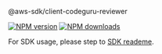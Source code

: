 @aws-sdk/client-codeguru-reviewer

[![NPM version](https://img.shields.io/npm/v/@aws-sdk/client-codeguru-reviewer/beta.svg)](https://www.npmjs.com/package/@aws-sdk/client-codeguru-reviewer)
[![NPM downloads](https://img.shields.io/npm/dm/@aws-sdk/client-codeguru-reviewer.svg)](https://www.npmjs.com/package/@aws-sdk/client-codeguru-reviewer)

For SDK usage, please step to [SDK reademe](https://github.com/aws/aws-sdk-js-v3).

